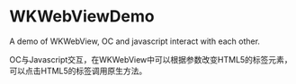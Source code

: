 # WKWebViewDemo
A demo of WKWebView, OC and javascript interact with each other.

OC与Javascript交互，在WKWebView中可以根据参数改变HTML5的标签元素，可以点击HTML5的标签调用原生方法。
